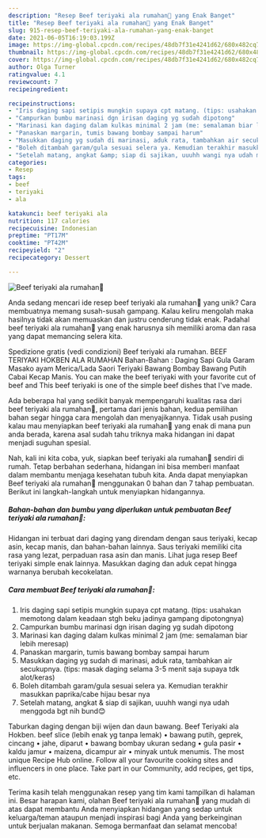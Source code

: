 ```yaml
---
description: "Resep Beef teriyaki ala rumahan🥩 yang Enak Banget"
title: "Resep Beef teriyaki ala rumahan🥩 yang Enak Banget"
slug: 915-resep-beef-teriyaki-ala-rumahan-yang-enak-banget
date: 2021-06-05T16:19:03.199Z
image: https://img-global.cpcdn.com/recipes/48db7f31e4241d62/680x482cq70/beef-teriyaki-ala-rumahan🥩-foto-resep-utama.jpg
thumbnail: https://img-global.cpcdn.com/recipes/48db7f31e4241d62/680x482cq70/beef-teriyaki-ala-rumahan🥩-foto-resep-utama.jpg
cover: https://img-global.cpcdn.com/recipes/48db7f31e4241d62/680x482cq70/beef-teriyaki-ala-rumahan🥩-foto-resep-utama.jpg
author: Olga Turner
ratingvalue: 4.1
reviewcount: 7
recipeingredient:

recipeinstructions:
- "Iris daging sapi setipis mungkin supaya cpt matang. (tips: usahakan memotong dalam keadaan stgh beku jadinya gampang dipotongnya)"
- "Campurkan bumbu marinasi dgn irisan daging yg sudah dipotong"
- "Marinasi kan daging dalam kulkas minimal 2 jam (me: semalaman biar lebih meresap)"
- "Panaskan margarin, tumis bawang bombay sampai harum"
- "Masukkan daging yg sudah di marinasi, aduk rata, tambahkan air secukupnya. (tips: masak daging selama 3-5 menit saja supaya tdk alot/keras)"
- "Boleh ditambah garam/gula sesuai selera ya. Kemudian terakhir masukkan paprika/cabe hijau besar nya"
- "Setelah matang, angkat &amp; siap di sajikan, uuuhh wangi nya udah menggoda bgt nih bund😊"
categories:
- Resep
tags:
- beef
- teriyaki
- ala

katakunci: beef teriyaki ala 
nutrition: 117 calories
recipecuisine: Indonesian
preptime: "PT17M"
cooktime: "PT42M"
recipeyield: "2"
recipecategory: Dessert

---
```



![Beef teriyaki ala rumahan🥩](https://img-global.cpcdn.com/recipes/48db7f31e4241d62/680x482cq70/beef-teriyaki-ala-rumahan🥩-foto-resep-utama.jpg)

Anda sedang mencari ide resep beef teriyaki ala rumahan🥩 yang unik? Cara membuatnya memang susah-susah gampang. Kalau keliru mengolah maka hasilnya tidak akan memuaskan dan justru cenderung tidak enak. Padahal beef teriyaki ala rumahan🥩 yang enak harusnya sih memiliki aroma dan rasa yang dapat memancing selera kita.

Spedizione gratis (vedi condizioni) Beef teriyaki ala rumahan. BEEF TERIYAKI HOKBEN ALA RUMAHAN Bahan-Bahan : Daging Sapi Gula Garam Masako ayam Merica/Lada Saori Teriyaki Bawang Bombay Bawang Putih Cabai Kecap Manis. You can make the beef teriyaki with your favorite cut of beef and This beef teriyaki is one of the simple beef dishes that I&#39;ve made.

Ada beberapa hal yang sedikit banyak mempengaruhi kualitas rasa dari beef teriyaki ala rumahan🥩, pertama dari jenis bahan, kedua pemilihan bahan segar hingga cara mengolah dan menyajikannya. Tidak usah pusing kalau mau menyiapkan beef teriyaki ala rumahan🥩 yang enak di mana pun anda berada, karena asal sudah tahu triknya maka hidangan ini dapat menjadi suguhan spesial.


Nah, kali ini kita coba, yuk, siapkan beef teriyaki ala rumahan🥩 sendiri di rumah. Tetap berbahan sederhana, hidangan ini bisa memberi manfaat dalam membantu menjaga kesehatan tubuh kita. Anda dapat menyiapkan Beef teriyaki ala rumahan🥩 menggunakan 0 bahan dan 7 tahap pembuatan. Berikut ini langkah-langkah untuk menyiapkan hidangannya.

<!--inarticleads1-->

##### Bahan-bahan dan bumbu yang diperlukan untuk pembuatan Beef teriyaki ala rumahan🥩:



Hidangan ini terbuat dari daging yang direndam dengan saus teriyaki, kecap asin, kecap manis, dan bahan-bahan lainnya. Saus teriyaki memiliki cita rasa yang lezat, perpaduan rasa asin dan manis. Lihat juga resep Beef teriyaki simple enak lainnya. Masukkan daging dan aduk cepat hingga warnanya berubah kecokelatan. 

<!--inarticleads2-->

##### Cara membuat Beef teriyaki ala rumahan🥩:

1. Iris daging sapi setipis mungkin supaya cpt matang. (tips: usahakan memotong dalam keadaan stgh beku jadinya gampang dipotongnya)
1. Campurkan bumbu marinasi dgn irisan daging yg sudah dipotong
1. Marinasi kan daging dalam kulkas minimal 2 jam (me: semalaman biar lebih meresap)
1. Panaskan margarin, tumis bawang bombay sampai harum
1. Masukkan daging yg sudah di marinasi, aduk rata, tambahkan air secukupnya. (tips: masak daging selama 3-5 menit saja supaya tdk alot/keras)
1. Boleh ditambah garam/gula sesuai selera ya. Kemudian terakhir masukkan paprika/cabe hijau besar nya
1. Setelah matang, angkat &amp; siap di sajikan, uuuhh wangi nya udah menggoda bgt nih bund😊


Taburkan daging dengan biji wijen dan daun bawang. Beef Teriyaki ala Hokben. beef slice (lebih enak yg tanpa lemak) • bawang putih, geprek, cincang • jahe, diparut • bawang bombay ukuran sedang • gula pasir • kaldu jamur • maizena, dicampur air • minyak untuk menumis. The most unique Recipe Hub online. Follow all your favourite cooking sites and influencers in one place. Take part in our Community, add recipes, get tips, etc. 

Terima kasih telah menggunakan resep yang tim kami tampilkan di halaman ini. Besar harapan kami, olahan Beef teriyaki ala rumahan🥩 yang mudah di atas dapat membantu Anda menyiapkan hidangan yang sedap untuk keluarga/teman ataupun menjadi inspirasi bagi Anda yang berkeinginan untuk berjualan makanan. Semoga bermanfaat dan selamat mencoba!
